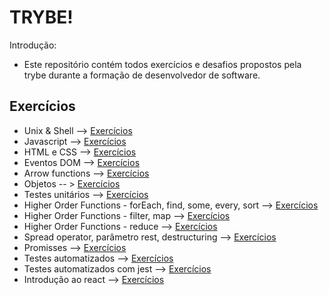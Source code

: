# TRYBE!

Introdução:

  - Este repositório contém todos exercícios e desafios propostos pela trybe durante a formação de desenvolvedor de software.
  

## Exercícios  
 - Unix & Shell --> [Exercícios](https://github.com/sagacello/trybe-exercises/tree/master/my-shell-scripts)
 - Javascript --> [Exercícios](https://github.com/sagacello/trybe-exercises/tree/master/bloco4)
 - HTML e CSS --> [Exercícios](https://github.com/sagacello/trybe-exercises/tree/master/bloco3)
 - Eventos DOM --> [Exercícios](https://github.com/sagacello/trybe-exercises/tree/master/bloco5)
 - Arrow functions --> [Exercícios](https://github.com/sagacello/trybe-exercises/tree/master/bloco7/dia_1)
 - Objetos -- >  [Exercícios](https://github.com/sagacello/trybe-exercises/tree/master/bloco7/dia_2)
 - Testes unitários --> [Exercícios](https://github.com/sagacello/trybe-exercises/tree/master/bloco7/dia_3)
 - Higher Order Functions - forEach, find, some, every, sort -->  [Exercícios](https://github.com/sagacello/trybe-exercises/tree/master/bloco8/dia_1)
 - Higher Order Functions - filter, map -->  [Exercícios](https://github.com/sagacello/trybe-exercises/tree/master/bloco8/dia_2)
 - Higher Order Functions - reduce -->  [Exercícios](https://github.com/sagacello/trybe-exercises/tree/master/bloco8/dia_3)
 - Spread operator, parâmetro rest, destructuring -->  [Exercícios](https://github.com/sagacello/trybe-exercises/tree/master/bloco8/dia_4)
 - Promisses -->  [Exercícios](https://github.com/sagacello/trybe-exercises/tree/master/bloco9/dia2)
 - Testes automatizados -->  [Exercícios](https://github.com/sagacello/trybe-exercises/tree/master/bloco10/dia1)
 - Testes automatizados com jest --> [Exercícios](https://github.com/sagacello/trybe-exercises/tree/master/bloco10/dia2)
 - Introdução ao react --> [Exercícios](https://github.com/sagacello/trybe-exercises/tree/master/bloco11/dia_1/primeiro-app)
